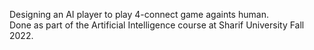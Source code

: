 Designing an AI player to play 4-connect game againts human.<br>
Done as part of the Artificial Intelligence course at Sharif University Fall 2022.
